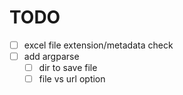 # TODO

- [ ] excel file extension/metadata check
- [ ] add argparse
	- [ ] dir to save file 
	- [ ] file vs url option
